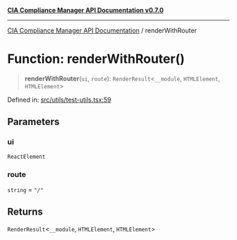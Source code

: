 [**CIA Compliance Manager API Documentation v0.7.0**](../README.md)

***

[CIA Compliance Manager API Documentation](../globals.md) / renderWithRouter

# Function: renderWithRouter()

> **renderWithRouter**(`ui`, `route`): `RenderResult`\<`__module`, `HTMLElement`, `HTMLElement`\>

Defined in: [src/utils/test-utils.tsx:59](https://github.com/Hack23/cia-compliance-manager/blob/main/src/utils/test-utils.tsx#L59)

## Parameters

### ui

`ReactElement`

### route

`string` = `"/"`

## Returns

`RenderResult`\<`__module`, `HTMLElement`, `HTMLElement`\>
